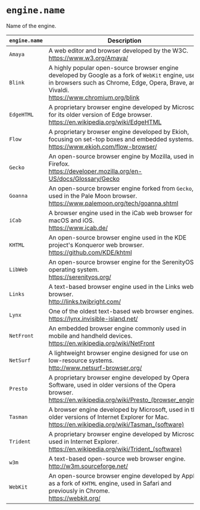 # `engine.name`

Name of the engine.

| `engine.name` | Description |
|-|-|
| `Amaya` | A web editor and browser developed by the W3C. <br>https://www.w3.org/Amaya/ |
| `Blink` | A highly popular open-source browser engine developed by Google as a fork of `WebKit` engine, used in browsers such as Chrome, Edge, Opera, Brave, and Vivaldi. <br>https://www.chromium.org/blink |
| `EdgeHTML` | A proprietary browser engine developed by Microsoft for its older version of Edge browser. <br>https://en.wikipedia.org/wiki/EdgeHTML |
| `Flow` | A proprietary browser engine developed by Ekioh, focusing on set-top boxes and embedded systems. <br>https://www.ekioh.com/flow-browser/ |
| `Gecko` | An open-source browser engine by Mozilla, used in Firefox. <br>https://developer.mozilla.org/en-US/docs/Glossary/Gecko |
| `Goanna` | An open-source browser engine forked from `Gecko`, used in the Pale Moon browser. <br>https://www.palemoon.org/tech/goanna.shtml |
| `iCab` | A browser engine used in the iCab web browser for macOS and iOS. <br>https://www.icab.de/ |
| `KHTML` | An open-source browser engine used in the KDE project's Konqueror web browser. <br>https://github.com/KDE/khtml |
| `LibWeb` | An open-source browser engine for the SerenityOS operating system. <br>https://serenityos.org/ |
| `Links` | A text-based browser engine used in the Links web browser. <br>http://links.twibright.com/ |
| `Lynx` | One of the oldest text-based web browser engines. <br>https://lynx.invisible-island.net/ |
| `NetFront` | An embedded browser engine commonly used in mobile and handheld devices. <br>https://en.wikipedia.org/wiki/NetFront |
| `NetSurf` | A lightweight browser engine designed for use on low-resource systems. <br>http://www.netsurf-browser.org/ |
| `Presto` | A proprietary browser engine developed by Opera Software, used in older versions of the Opera browser. <br>https://en.wikipedia.org/wiki/Presto_(browser_engine) |
| `Tasman` | A browser engine developed by Microsoft, used in the older versions of Internet Explorer for Mac. <br>https://en.wikipedia.org/wiki/Tasman_(software) |
| `Trident` | A proprietary browser engine developed by Microsoft, used in Internet Explorer. <br>https://en.wikipedia.org/wiki/Trident_(software) |
| `w3m` | A text-based open-source web browser engine. <br>http://w3m.sourceforge.net/ |
| `WebKit` | An open-source browser engine developed by Apple as a fork of `KHTML` engine, used in Safari and previously in Chrome. <br>https://webkit.org/ |